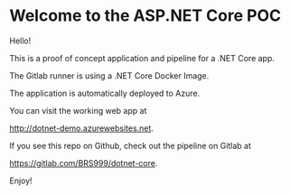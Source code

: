 # Welcome to the ASP.NET Core POC

Hello!

This is a proof of concept application and pipeline for a .NET Core app.

The Gitlab runner is using a .NET Core Docker Image.

The application is automatically deployed to Azure.

You can visit the working web app at 

http://dotnet-demo.azurewebsites.net.

If you see this repo on Github, check out the pipeline on Gitlab at 

https://gitlab.com/BRS999/dotnet-core.

Enjoy!
